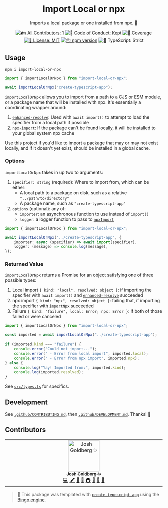<h1 align="center">Import Local or npx</h1>

<p align="center">
	Imports a local package or one installed from npx.
	🚚
</p>

<p align="center">
	<!-- prettier-ignore-start -->
	<!-- ALL-CONTRIBUTORS-BADGE:START - Do not remove or modify this section -->
	<a href="#contributors" target="_blank"><img alt="👪 All Contributors: 1" src="https://img.shields.io/badge/%F0%9F%91%AA_all_contributors-1-21bb42.svg" /></a>
<!-- ALL-CONTRIBUTORS-BADGE:END -->
	<!-- prettier-ignore-end -->
	<a href="https://github.com/JoshuaKGoldberg/import-local-or-npx/blob/main/.github/CODE_OF_CONDUCT.md" target="_blank"><img alt="🤝 Code of Conduct: Kept" src="https://img.shields.io/badge/%F0%9F%A4%9D_code_of_conduct-kept-21bb42" /></a>
	<a href="https://codecov.io/gh/JoshuaKGoldberg/import-local-or-npx" target="_blank"><img alt="🧪 Coverage" src="https://img.shields.io/codecov/c/github/JoshuaKGoldberg/import-local-or-npx?label=%F0%9F%A7%AA%20coverage" /></a>
	<a href="https://github.com/JoshuaKGoldberg/import-local-or-npx/blob/main/LICENSE.md" target="_blank"><img alt="📝 License: MIT" src="https://img.shields.io/badge/%F0%9F%93%9D_license-MIT-21bb42.svg" /></a>
	<a href="http://npmjs.com/package/import-local-or-npx" target="_blank"><img alt="📦 npm version" src="https://img.shields.io/npm/v/import-local-or-npx?color=21bb42&label=%F0%9F%93%A6%20npm" /></a>
	<img alt="💪 TypeScript: Strict" src="https://img.shields.io/badge/%F0%9F%92%AA_typescript-strict-21bb42.svg" />
</p>

## Usage

```shell
npm i import-local-or-npx
```

```ts
import { importLocalOrNpx } from "import-local-or-npx";

await importLocalOrNpx("create-typescript-app");
```

`importLocalOrNpx` allows you to import from a path to a CJS or ESM module, or a package name that will be installed with npx.
It's essentially a coordinating wrapper around:

1. [`enhanced-resolve`](https://github.com/webpack/enhanced-resolve): Used with `await import()` to attempt to load the specifier from a local path if possible
2. [`npx-import`](https://github.com/geelen/npx-import): If the package can't be found locally, it will be installed to your global system npx cache

Use this project if you'd like to import a package that may or may not exist locally, and if it doesn't yet exist, should be installed in a global cache.

### Options

`importLocalOrNpx` takes in up two to arguments:

1. `specifier: string` (required): Where to import from, which can be either:
   - A local path to a package on disk, such as a relative `"../path/to/directory"`
   - A package name, such as `"create-typescript-app"`
2. `options` (optional): any of:
   - `importer`: an asynchronous function to use instead of `import()`
   - `logger`: a logger function to pass to [`npxImport`](https://github.com/geelen/npx-import#api)

```ts
import { importLocalOrNpx } from "import-local-or-npx";

await importLocalOrNpx("../create-typescript-app", {
	importer: async (specifier) => await import(specifier),
	logger: (message) => console.log(message),
});
```

### Returned Value

`importLocalOrNpx` returns a Promise for an object satisfying one of three possible types:

1. Local import `{ kind: "local", resolved: object }`: if importing the specifier with `await import()` and [`enhanced-resolve`](https://github.com/webpack/enhanced-resolve) succeeded
2. npx import `{ kind: "npx", resolved: object }`: failing that, if importing the specifier with [`importNpx`](https://github.com/geelen/npx-import) succeeded
3. Failure `{ kind: "failure", local: Error; npx: Error }`: if both of those failed or were canceled

```ts
import { importLocalOrNpx } from "import-local-or-npx";

const imported = await importLocalOrNpx("../create-typescript-app");

if (imported.kind === "failure") {
	console.error("Could not import...");
	console.error(" - Error from local import", imported.local);
	console.error(" - Error from npx import", imported.npx);
} else {
	console.log("Yay! Imported from:", imported.kind);
	console.log(imported.resolved);
}
```

See [`src/types.ts`](./src/types.ts) for specifics.

## Development

See [`.github/CONTRIBUTING.md`](./.github/CONTRIBUTING.md), then [`.github/DEVELOPMENT.md`](./.github/DEVELOPMENT.md).
Thanks! 🚚

## Contributors

<!-- spellchecker: disable -->
<!-- ALL-CONTRIBUTORS-LIST:START - Do not remove or modify this section -->
<!-- prettier-ignore-start -->
<!-- markdownlint-disable -->
<table>
  <tbody>
    <tr>
      <td align="center" valign="top" width="14.28%"><a href="http://www.joshuakgoldberg.com/"><img src="https://avatars.githubusercontent.com/u/3335181?v=4?s=100" width="100px;" alt="Josh Goldberg ✨"/><br /><sub><b>Josh Goldberg ✨</b></sub></a><br /><a href="https://github.com/JoshuaKGoldberg/import-local-or-npx/commits?author=JoshuaKGoldberg" title="Code">💻</a> <a href="#content-JoshuaKGoldberg" title="Content">🖋</a> <a href="https://github.com/JoshuaKGoldberg/import-local-or-npx/commits?author=JoshuaKGoldberg" title="Documentation">📖</a> <a href="#ideas-JoshuaKGoldberg" title="Ideas, Planning, & Feedback">🤔</a> <a href="#infra-JoshuaKGoldberg" title="Infrastructure (Hosting, Build-Tools, etc)">🚇</a> <a href="#maintenance-JoshuaKGoldberg" title="Maintenance">🚧</a> <a href="#projectManagement-JoshuaKGoldberg" title="Project Management">📆</a> <a href="#tool-JoshuaKGoldberg" title="Tools">🔧</a></td>
    </tr>
  </tbody>
</table>

<!-- markdownlint-restore -->
<!-- prettier-ignore-end -->

<!-- ALL-CONTRIBUTORS-LIST:END -->
<!-- spellchecker: enable -->

> 💝 This package was templated with [`create-typescript-app`](https://github.com/JoshuaKGoldberg/create-typescript-app) using the [Bingo engine](https://create.bingo).
